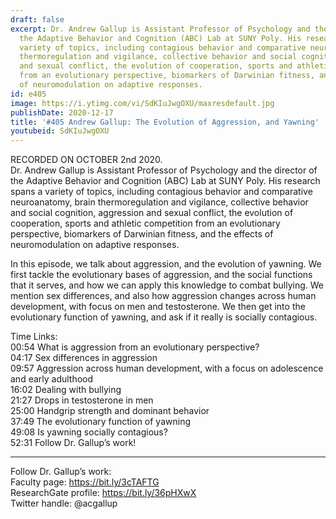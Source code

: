 ```yaml
---
draft: false
excerpt: Dr. Andrew Gallup is Assistant Professor of Psychology and the director of
  the Adaptive Behavior and Cognition (ABC) Lab at SUNY Poly. His research spans a
  variety of topics, including contagious behavior and comparative neuroanatomy, brain
  thermoregulation and vigilance, collective behavior and social cognition, aggression
  and sexual conflict, the evolution of cooperation, sports and athletic competition
  from an evolutionary perspective, biomarkers of Darwinian fitness, and the effects
  of neuromodulation on adaptive responses.
id: e405
image: https://i.ytimg.com/vi/SdKIuJwgOXU/maxresdefault.jpg
publishDate: 2020-12-17
title: '#405 Andrew Gallup: The Evolution of Aggression, and Yawning'
youtubeid: SdKIuJwgOXU
---
```

RECORDED ON OCTOBER 2nd 2020.  
Dr. Andrew Gallup is Assistant Professor of Psychology and the director of the Adaptive Behavior and Cognition (ABC) Lab at SUNY Poly. His research spans a variety of topics, including contagious behavior and comparative neuroanatomy, brain thermoregulation and vigilance, collective behavior and social cognition, aggression and sexual conflict, the evolution of cooperation, sports and athletic competition from an evolutionary perspective, biomarkers of Darwinian fitness, and the effects of neuromodulation on adaptive responses.

In this episode, we talk about aggression, and the evolution of yawning. We first tackle the evolutionary bases of aggression, and the social functions that it serves, and how we can apply this knowledge to combat bullying. We mention sex differences, and also how aggression changes across human development, with focus on men and testosterone. We then get into the evolutionary function of yawning, and ask if it really is socially contagious.

Time Links:  
00:54  What is aggression from an evolutionary perspective?  
04:17  Sex differences in aggression  
09:57  Aggression across human development, with a focus on adolescence and early adulthood  
16:02  Dealing with bullying  
21:27  Drops in testosterone in men   
25:00  Handgrip strength and dominant behavior  
37:49  The evolutionary function of yawning  
49:08  Is yawning socially contagious?  
52:31  Follow Dr. Gallup’s work!

---

Follow Dr. Gallup’s work:  
Faculty page: https://bit.ly/3cTAFTG  
ResearchGate profile: https://bit.ly/36pHXwX  
Twitter handle: @acgallup
